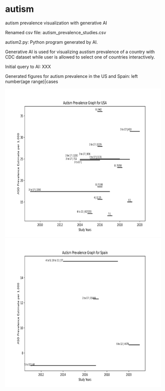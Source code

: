 # autism
autism prevalence visualization with generative AI

Renamed csv file: autism_prevalence_studies.csv

autism2.py: Python program generated by AI.

Generative AI is used for visualizing austism prevalence of a country with CDC dataset 
while user is allowed to select one of countries interactively.

Initial query to AI: XXX

Generated figures for autism prevalence in the US and Spain: left number(age range)|cases

<img src='USA.jpg' width=640 height=480>

<img src='Spain.jpg' width=640 height=480>


